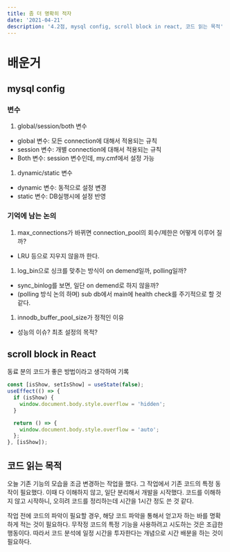 ```yaml
---
title: 좀 더 명확히 적자
date: '2021-04-21'
description: '4.2점, mysql config, scroll block in react, 코드 읽는 목적'
---
```


# 배운거

## mysql config

### 변수

1. global/session/both 변수

- global 변수: 모든 connection에 대해서 적용되는 규칙
- session 변수: 개별 connection에 대해서 적용되는 규칙
- Both 변수: session 변수인데, my.cmf에서 설정 가능

1. dynamic/static 변수

- dynamic 변수: 동적으로 설정 변경
- static 변수: DB실행시에 설정 반영

### 기억에 남는 논의

1. max_connections가 바뀌면 connection_pool의 회수/제한은 어떻게 이루어 질까?

- LRU 등으로 지우지 않을까 한다.

1. log_bin으로 싱크를 맞추는 방식이 on demend일까, polling일까?

- sync_binlog를 보면, 일단 on demend로 하지 않을까?
- (polling 방식 논의 하며) sub db에서 main에 health check를 주기적으로 할 것 같다.

1. innodb_buffer_pool_size가 정적인 이유

- 성능의 이슈? 최초 설정의 목적?

## scroll block in React

동료 분의 코드가 좋은 방법이라고 생각하여 기록

```javascript
const [isShow, setIsShow] = useState(false);
useEffect(() => {
  if (isShow) {
    window.document.body.style.overflow = 'hidden';
  }

  return () => {
    window.document.body.style.overflow = 'auto';
  };
}, [isShow]);
```

## 코드 읽는 목적

오늘 기존 기능의 모습을 조금 변경하는 작업을 했다. 그 작업에서 기존 코드의 특정 동작이 필요했다. 이때 다 이해하지 않고, 일단 분리해서 개발을 시작했다. 코드를 이해하지 않고 시작하니, 오히려 코드를 정리하는데 시간을 1시간 정도 쓴 것 같다.

작업 전에 코드의 파악이 필요할 경우, 해당 코드 파악을 통해서 얻고자 하는 바를 명확하게 적는 것이 필요하다. 무작정 코드의 특정 기능을 사용하려고 시도하는 것은 조급한 행동이다. 따라서 코드 분석에 일정 시간을 투자한다는 개념으로 시간 배분을 하는 것이 필요하다.
